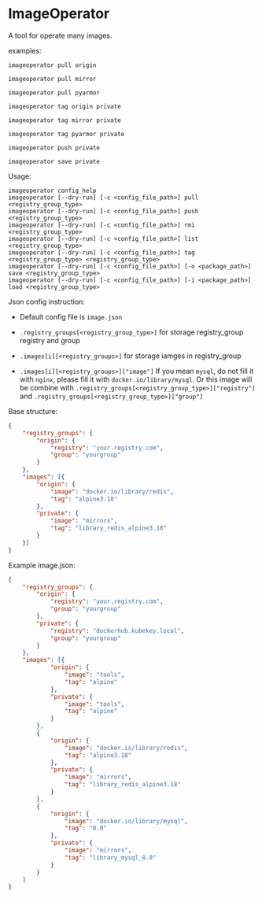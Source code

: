 # ImageOperator

A tool for operate many images.

examples:

```shell
imageoperator pull origin

imageoperator pull mirror

imageoperator pull pyarmor

imageoperator tag origin private

imageoperator tag mirror private

imageoperator tag pyarmor private

imageoperator push private

imageoperator save private
```


Usage:

```shell
imageoperator config_help
imageoperator [--dry-run] [-c <config_file_path>] pull <registry_group_type>
imageoperator [--dry-run] [-c <config_file_path>] push <registry_group_type>
imageoperator [--dry-run] [-c <config_file_path>] rmi <registry_group_type>
imageoperator [--dry-run] [-c <config_file_path>] list <registry_group_type>
imageoperator [--dry-run] [-c <config_file_path>] tag <registry_group_type> <registry_group_type>
imageoperator [--dry-run] [-c <config_file_path>] [-o <package_path>] save <registry_group_type>
imageoperator [--dry-run] [-c <config_file_path>] [-i <package_path>] load <registry_group_type>
```

Json config instruction:

- Default config file is `image.json`

- `.registry_groups[<registry_group_type>]` for storage registry_group registry and group

- `.images[i][<registry_groups>]` for storage iamges in registry_group

- `.images[i][<registry_groups>]["image"]` If you mean `mysql`, do not fill it with `nginx`, please fill it with `docker.io/library/mysql`. Or this image will be combine with `.registry_groups[<registry_group_type>]["registry"]` and `.registry_groups[<registry_group_type>]["group"]`

Base structure:

```json
{
	"registry_groups": {
		"origin": {
			"registry": "your.registry.com",
			"group": "yourgroup"
		}
	},
	"images": [{
		"origin": {
			"image": "docker.io/library/redis",
			"tag": "alpine3.18"
		},
		"private": {
			"image": "mirrors",
			"tag": "library_redis_alpine3.18"
		}
	}]
}
```

Example image.json:

```json
{
	"registry_groups": {
		"origin": {
			"registry": "your.registry.com",
			"group": "yourgroup"
		},
		"private": {
			"registry": "dockerhub.kubekey.local",
			"group": "yourgroup"
		}
	},
	"images": [{
			"origin": {
				"image": "tools",
				"tag": "alpine"
			},
			"private": {
				"image": "tools",
				"tag": "alpine"
			}
		},
		{
			"origin": {
				"image": "docker.io/library/redis",
				"tag": "alpine3.18"
			},
			"private": {
				"image": "mirrors",
				"tag": "library_redis_alpine3.18"
			}
		},
		{
			"origin": {
				"image": "docker.io/library/mysql",
				"tag": "8.0"
			},
			"private": {
				"image": "mirrors",
				"tag": "library_mysql_8.0"
			}
		}
	]
}
```
